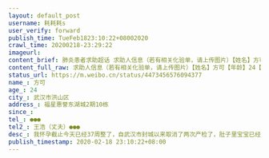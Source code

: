 ```yaml
---
layout: default_post
username: 耗耗耗s
user_verify: forward
publish_time: TueFeb1823:10:22+08002020
crawl_time: 20200218-23:29:22
imageurl: 
content_brief: 肺炎患者求助超话 求助人信息（若有相关化验单，请上传图片）【姓名】方可【年龄】24【所在城市】武汉市洪山区【所在小区、社区】福星惠誉东湖城2期10栋【患病时间】【联系方式】●●●【其他紧急联系人】王浩（丈夫）●●●【病情描述】 我怀孕截止今天已经37周整了，自武汉市 ...全文
content_full_raw: 求助人信息（若有相关化验单，请上传图片）【姓名】方可【年龄】24【所在城市】武汉市洪山区【所在小区、社区】福星惠誉东湖城2期10栋【患病时间】【联系方式】●●●【其他紧急联系人】王浩（丈夫）●●●【病情描述】我怀孕截止今天已经37周整了，自武汉市封城以来取消了两次产检了，肚子里宝宝已经足月，产前的产检小结还没做，而且肚子里宝宝随时都有可能出生，打电话去社区以及110都是回复不清楚，现在小区已经封闭，目前我就想问清楚，如果最近两三天需要出门产检或者后面一两个星期孕妇羊水破了要生产的紧急情况，我们能否自己开车出门去医院？是否需通行证？去医院分娩完能否再进小区？针对正常的孕妇，是否有合适的医院可以产检及分娩？武汉市近期要生产的孕妇也不少，为什么针对普通非发热孕妇的分娩就医都没有一个合理的应急预案？社区也没有统计待产孕妇的数量。能否给个指导方案？请大家帮帮忙@人民日报@湖北日报@武汉发布@长江日报@央视新闻@楚天都市报@武汉身边事武汉·福星惠誉东湖城二期
status_url: https://m.weibo.cn/status/4473456576094377
name_: 方可
age_: 24
city_: 武汉市洪山区
address_: 福星惠誉东湖城2期10栋
since_: 
tel_: ●●●
tel2_: 王浩（丈夫）●●●
desc_: 我怀孕截止今天已经37周整了，自武汉市封城以来取消了两次产检了，肚子里宝宝已经足月，产前的产检小结还没做，而且肚子里宝宝随时都有可能出生，打电话去社区以及110都是回复不清楚，现在小区已经封闭，目前我就想问清楚，如果最近两三天需要出门产检或者后面一两个星期孕妇羊水破了要生产的紧急情况，我们能否自己开车出门去医院？是否需通行证？去医院分娩完能否再进小区？针对正常的孕妇，是否有合适的医院可以产检及分娩？武汉市近期要生产的孕妇也不少，为什么针对普通非发热孕妇的分娩就医都没有一个合理的应急预案？社区也没有统计待产孕妇的数量。能否给个指导方案？请大家帮帮忙@人民日报@湖北日报@武汉发布@长江日报@央视新闻@楚天都市报@武汉身边事武汉·福星惠誉东湖城二期
publish_timestamp: 2020-02-18 23:10:22+08:00
---
```

